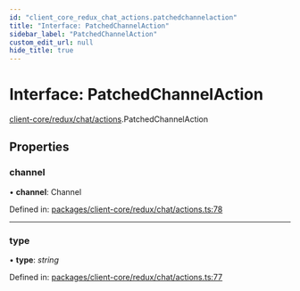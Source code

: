 ```yaml
---
id: "client_core_redux_chat_actions.patchedchannelaction"
title: "Interface: PatchedChannelAction"
sidebar_label: "PatchedChannelAction"
custom_edit_url: null
hide_title: true
---
```


# Interface: PatchedChannelAction

[client-core/redux/chat/actions](../modules/client_core_redux_chat_actions.md).PatchedChannelAction

## Properties

### channel

• **channel**: Channel

Defined in: [packages/client-core/redux/chat/actions.ts:78](https://github.com/xr3ngine/xr3ngine/blob/5c3dcaef1/packages/client-core/redux/chat/actions.ts#L78)

___

### type

• **type**: *string*

Defined in: [packages/client-core/redux/chat/actions.ts:77](https://github.com/xr3ngine/xr3ngine/blob/5c3dcaef1/packages/client-core/redux/chat/actions.ts#L77)
